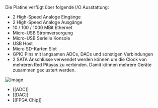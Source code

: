 Die Platine verfügt über folgende I/O Ausstattung:
- 2 High-Speed Analoge Eingänge
- 2 High-Speed Analoge Ausgänge
- 10 / 100 / 1000 MBit Ethernet
- Micro-USB Stromversorgung
- Micro-USB Serielle Konsole
- USB Host
- Micro SD-Karten Slot
- GPIO Pins mit langsamen ADCs, DACs und sonstigen Verbindungen
- 2 SATA Anschlüsse verwendet werden können um die Clock von mehreren Red Pitayas zu verbinden. Damit können mehrere Geräte zusammen geclustert werden.
 
![Image](https://assets.koheron.com/images/blog/2016-11-29-red-pitaya-cluster/pll_adc_dac.png?02022024140356)

- [[ADC]]
- [[DAC]]
- [[FPGA Chip]]
